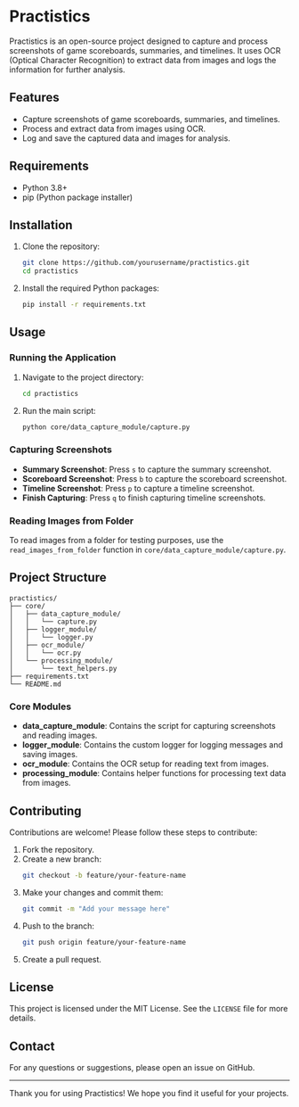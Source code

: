 # Practistics

Practistics is an open-source project designed to capture and process screenshots of game scoreboards, summaries, and timelines. It uses OCR (Optical Character Recognition) to extract data from images and logs the information for further analysis.

## Features

- Capture screenshots of game scoreboards, summaries, and timelines.
- Process and extract data from images using OCR.
- Log and save the captured data and images for analysis.

## Requirements

- Python 3.8+
- pip (Python package installer)

## Installation

1. Clone the repository:
    ```sh
    git clone https://github.com/yourusername/practistics.git
    cd practistics
    ```

2. Install the required Python packages:
    ```sh
    pip install -r requirements.txt
    ```

## Usage

### Running the Application

1. Navigate to the project directory:
    ```sh
    cd practistics
    ```

2. Run the main script:
    ```sh
    python core/data_capture_module/capture.py
    ```

### Capturing Screenshots

- **Summary Screenshot**: Press `s` to capture the summary screenshot.
- **Scoreboard Screenshot**: Press `b` to capture the scoreboard screenshot.
- **Timeline Screenshot**: Press `p` to capture a timeline screenshot.
- **Finish Capturing**: Press `q` to finish capturing timeline screenshots.

### Reading Images from Folder

To read images from a folder for testing purposes, use the `read_images_from_folder` function in `core/data_capture_module/capture.py`.

## Project Structure

```
practistics/
├── core/
│   ├── data_capture_module/
│   │   └── capture.py
│   ├── logger_module/
│   │   └── logger.py
│   ├── ocr_module/
│   │   └── ocr.py
│   └── processing_module/
│       └── text_helpers.py
├── requirements.txt
└── README.md
```

### Core Modules

- **data_capture_module**: Contains the script for capturing screenshots and reading images.
- **logger_module**: Contains the custom logger for logging messages and saving images.
- **ocr_module**: Contains the OCR setup for reading text from images.
- **processing_module**: Contains helper functions for processing text data from images.

## Contributing

Contributions are welcome! Please follow these steps to contribute:

1. Fork the repository.
2. Create a new branch:
    ```sh
    git checkout -b feature/your-feature-name
    ```
3. Make your changes and commit them:
    ```sh
    git commit -m "Add your message here"
    ```
4. Push to the branch:
    ```sh
    git push origin feature/your-feature-name
    ```
5. Create a pull request.

## License

This project is licensed under the MIT License. See the `LICENSE` file for more details.

## Contact

For any questions or suggestions, please open an issue on GitHub.

---

Thank you for using Practistics! We hope you find it useful for your projects.